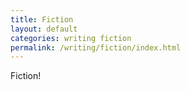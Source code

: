 ```yaml
---
title: Fiction
layout: default
categories: writing fiction
permalink: /writing/fiction/index.html
---
```


Fiction!

